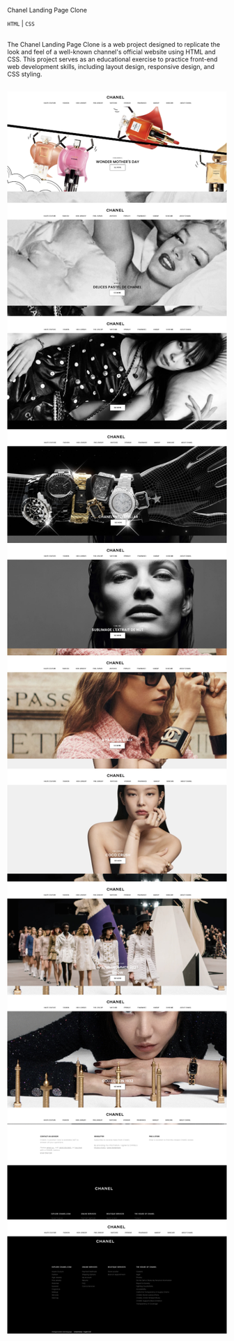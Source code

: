 Chanel Landing Page Clone 
<h>
<br>

``HTML`` | ``CSS``

<br>
The Chanel Landing Page Clone is a web project designed to replicate the look and feel of a well-known channel's official website using HTML and CSS. This project serves as an educational exercise to practice front-end web development skills, including layout design, responsive design, and CSS styling.
<br>
<br>

![](images/chanel-1.jpg)
![](images/chanel-2.jpg)
![](images/chanel-3.jpg)
![](images/chanel-4.jpg)
![](images/chanel-5.jpg)
![](images/chanel-6.jpg)
![](images/chanel-7.jpg)
![](images/chanel-8.jpg)
![](images/chanel-9.jpg)
![](images/chanel-10.jpg)
![](images/chanel-11.jpg)
